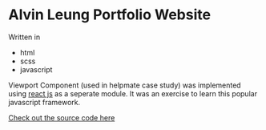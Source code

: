 # Alvin Leung Portfolio Website

Written in

- html
- scss
- javascript

Viewport Component (used in helpmate case study) was implemented using [react js](https://https://reactjs.org/) as a seperate module.
It was an exercise to learn this popular javascript framework.

[Check out the source code here](https://github.com/alvinleung/design-explorer)
